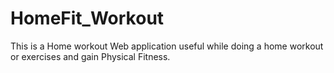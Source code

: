 # HomeFit_Workout
This is a Home workout Web application useful while doing a home workout or exercises and gain Physical Fitness.
